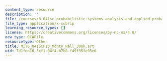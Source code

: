 ```yaml
---
content_type: resource
description: ''
file: /courses/6-041sc-probabilistic-systems-analysis-and-applied-probability-fall-2013/7d1fea163cf104f4b7b8f49f35fe95e6_MIT6_041SCF13_Monty_Hall_300k.srt
file_type: application/x-subrip
learning_resource_types: []
license: https://creativecommons.org/licenses/by-nc-sa/4.0/
ocw_type: OCWFile
resourcetype: Other
title: MIT6_041SCF13_Monty_Hall_300k.srt
uid: 7d1fea16-3cf1-04f4-b7b8-f49f35fe95e6
---
```

